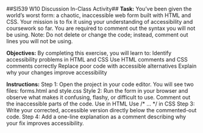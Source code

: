 ##SI539 W10 Discussion In-Class Activity##
**Task:**
You’ve been given the world’s worst form: a chaotic, inaccessible web form built with HTML and CSS. Your mission is to fix it using your understanding of accessibility and coursework so far. 
You are required to comment out the syntax you will not be using. 
Note: Do not delete or change the code; instead, comment out lines you will not be using.

**Objectives:**
By completing this exercise, you will learn to:
Identify accessibility problems in HTML and CSS
Use HTML comments and CSS comments correctly
Replace poor code with accessible alternatives
Explain why your changes improve accessibility


**Instructions:**
Step 1: Open the project in your code editor. You will see two files: forms.html and style.css
Style 2: Run the form in your browser and observe what makes it confusing, flashy, or difficult to use.
Comment out the inaccessible parts of the code.
Use in <!-- --> HTML
Use /* ... */ in CSS
Step 3: Write your corrected, accessible version directly below the commented-out code.
Step 4: Add a one-line explanation as a comment describing why your fix improves accessibility.
